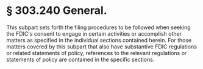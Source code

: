 # § 303.240   General.

This subpart sets forth the filing procedures to be followed when seeking the FDIC's consent to engage in certain activities or accomplish other matters as specified in the individual sections contained herein. For those matters covered by this subpart that also have substantive FDIC regulations or related statements of policy, references to the relevant regulations or statements of policy are contained in the specific sections. 




